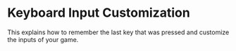 # Keyboard Input Customization

This explains how to remember the last key that was pressed and customize the inputs of your game.